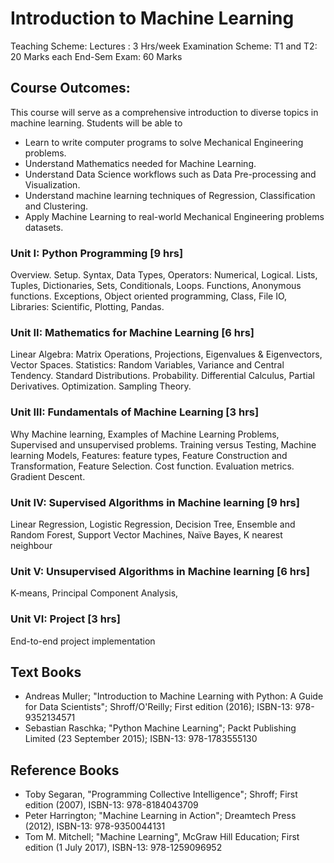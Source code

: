 # Introduction to Machine Learning 
Teaching Scheme: 	Lectures : 3 Hrs/week
Examination Scheme: T1 and T2:  20 Marks each
End-Sem Exam: 60 Marks

## Course Outcomes: 
This course will serve as a comprehensive introduction to diverse topics in machine learning. Students will be able to 
- Learn to write computer programs to solve Mechanical Engineering problems. 
- Understand Mathematics needed for Machine Learning.
- Understand Data Science workflows such as Data Pre-processing and Visualization.
- Understand machine learning techniques of Regression, Classification and Clustering.
- Apply Machine Learning to real-world Mechanical Engineering problems datasets.

### Unit I:  Python Programming [9 hrs]
Overview. Setup. Syntax, Data Types, Operators: Numerical, Logical. Lists, Tuples, Dictionaries, Sets, Conditionals, Loops.  Functions, Anonymous functions. Exceptions, Object oriented programming, Class, File IO, Libraries: Scientific, Plotting, Pandas.           
### Unit II: Mathematics for Machine Learning		[6 hrs]					
Linear Algebra: Matrix Operations, Projections, Eigenvalues & Eigenvectors, Vector Spaces. Statistics: Random Variables, Variance and Central Tendency. Standard Distributions. Probability. Differential Calculus, Partial Derivatives. Optimization. Sampling Theory.
					           						             
### Unit III: Fundamentals of Machine Learning	[3 hrs]						
Why Machine learning, Examples of Machine Learning Problems, Supervised and unsupervised problems. Training versus Testing, Machine learning Models, Features: feature types, Feature Construction and Transformation, Feature Selection. Cost function. Evaluation metrics. Gradient Descent.  

### Unit IV: Supervised Algorithms in Machine learning	[9 hrs]			
Linear Regression, Logistic Regression, Decision Tree, Ensemble and Random Forest, 
Support Vector Machines, Naïve Bayes, K nearest neighbour					        		         
  
### Unit V: Unsupervised Algorithms in Machine learning [6 hrs]
K-means, Principal Component Analysis,		

### Unit VI: Project [3 hrs]
End-to-end project implementation		

			  	

## Text Books
- Andreas Muller; "Introduction to Machine Learning with Python: A Guide for Data Scientists"; Shroff/O'Reilly; First edition (2016); ISBN-13: 978-9352134571
- Sebastian Raschka; "Python Machine Learning"; Packt Publishing Limited (23 September 2015); ISBN-13: 978-1783555130 

## Reference Books
- Toby Segaran, "Programming Collective Intelligence"; Shroff; First edition (2007), ISBN-13: 978-8184043709
- Peter Harrington; "Machine Learning in Action"; Dreamtech Press (2012), ISBN-13: 978-9350044131
- Tom M. Mitchell; "Machine Learning", McGraw Hill Education; First edition (1 July 2017), ISBN-13: 978-1259096952

